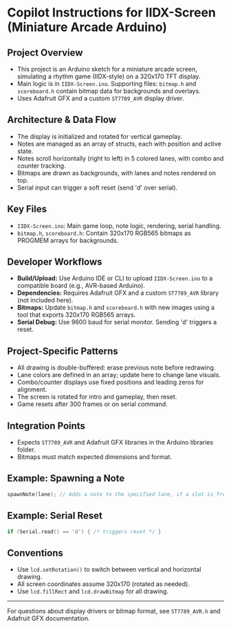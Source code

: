 # Copilot Instructions for IIDX-Screen (Miniature Arcade Arduino)

## Project Overview
- This project is an Arduino sketch for a miniature arcade screen, simulating a rhythm game (IIDX-style) on a 320x170 TFT display.
- Main logic is in `IIDX-Screen.ino`. Supporting files: `bitmap.h` and `scoreboard.h` contain bitmap data for backgrounds and overlays.
- Uses Adafruit GFX and a custom `ST7789_AVR` display driver.

## Architecture & Data Flow
- The display is initialized and rotated for vertical gameplay.
- Notes are managed as an array of structs, each with position and active state.
- Notes scroll horizontally (right to left) in 5 colored lanes, with combo and counter tracking.
- Bitmaps are drawn as backgrounds, with lanes and notes rendered on top.
- Serial input can trigger a soft reset (send 'd' over serial).

## Key Files
- `IIDX-Screen.ino`: Main game loop, note logic, rendering, serial handling.
- `bitmap.h`, `scoreboard.h`: Contain 320x170 RGB565 bitmaps as PROGMEM arrays for backgrounds.

## Developer Workflows
- **Build/Upload:** Use Arduino IDE or CLI to upload `IIDX-Screen.ino` to a compatible board (e.g., AVR-based Arduino).
- **Dependencies:** Requires Adafruit GFX and a custom `ST7789_AVR` library (not included here).
- **Bitmaps:** Update `bitmap.h` and `scoreboard.h` with new images using a tool that exports 320x170 RGB565 arrays.
- **Serial Debug:** Use 9600 baud for serial monitor. Sending 'd' triggers a reset.

## Project-Specific Patterns
- All drawing is double-buffered: erase previous note before redrawing.
- Lane colors are defined in an array; update here to change lane visuals.
- Combo/counter displays use fixed positions and leading zeros for alignment.
- The screen is rotated for intro and gameplay, then reset.
- Game resets after 300 frames or on serial command.

## Integration Points
- Expects `ST7789_AVR` and Adafruit GFX libraries in the Arduino libraries folder.
- Bitmaps must match expected dimensions and format.

## Example: Spawning a Note
```cpp
spawnNote(lane); // Adds a note to the specified lane, if a slot is free
```

## Example: Serial Reset
```cpp
if (Serial.read() == 'd') { /* triggers reset */ }
```

## Conventions
- Use `lcd.setRotation()` to switch between vertical and horizontal drawing.
- All screen coordinates assume 320x170 (rotated as needed).
- Use `lcd.fillRect` and `lcd.drawBitmap` for all drawing.

---

For questions about display drivers or bitmap format, see `ST7789_AVR.h` and Adafruit GFX documentation.
